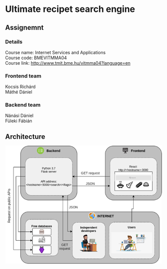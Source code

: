 # Ultimate recipet search engine

## Assignemnt
### Details
Course name: Internet Services and Applications  
Course code: BMEVITMMA04  
Course link: http://www.tmit.bme.hu/vitmma04?language=en  

### Frontend team
Kocsis Richárd  
Máthé Dániel  

### Backend team
Nánási Dániel  
Füleki Fábián  

## Architecture
![Architecture of the application](docs/architecture.png)

